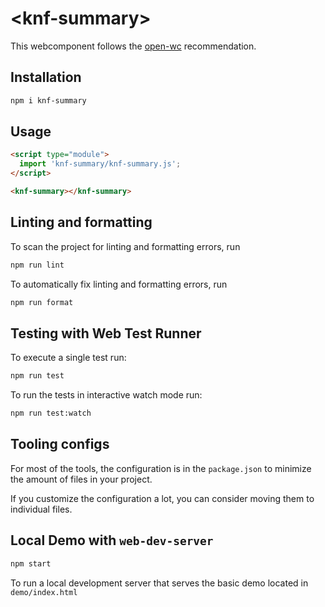 # \<knf-summary>

This webcomponent follows the [open-wc](https://github.com/open-wc/open-wc) recommendation.

## Installation

```bash
npm i knf-summary
```

## Usage

```html
<script type="module">
  import 'knf-summary/knf-summary.js';
</script>

<knf-summary></knf-summary>
```

## Linting and formatting

To scan the project for linting and formatting errors, run

```bash
npm run lint
```

To automatically fix linting and formatting errors, run

```bash
npm run format
```

## Testing with Web Test Runner

To execute a single test run:

```bash
npm run test
```

To run the tests in interactive watch mode run:

```bash
npm run test:watch
```


## Tooling configs

For most of the tools, the configuration is in the `package.json` to minimize the amount of files in your project.

If you customize the configuration a lot, you can consider moving them to individual files.

## Local Demo with `web-dev-server`

```bash
npm start
```

To run a local development server that serves the basic demo located in `demo/index.html`

